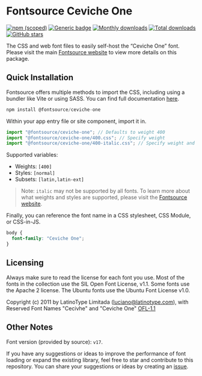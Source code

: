# Fontsource Ceviche One

[![npm (scoped)](https://img.shields.io/npm/v/@fontsource/ceviche-one?color=brightgreen)](https://www.npmjs.com/package/@fontsource/ceviche-one) [![Generic badge](https://img.shields.io/badge/fontsource-passing-brightgreen)](https://github.com/fontsource/fontsource) [![Monthly downloads](https://badgen.net/npm/dm/@fontsource/ceviche-one)](https://github.com/fontsource/fontsource) [![Total downloads](https://badgen.net/npm/dt/@fontsource/ceviche-one)](https://github.com/fontsource/fontsource) [![GitHub stars](https://img.shields.io/github/stars/fontsource/fontsource.svg?style=social&label=Star)](https://github.com/fontsource/fontsource/stargazers)

The CSS and web font files to easily self-host the “Ceviche One” font. Please visit the main [Fontsource website](https://fontsource.org/fonts/ceviche-one) to view more details on this package.

## Quick Installation

Fontsource offers multiple methods to import the CSS, including using a bundler like Vite or using SASS. You can find full documentation [here](https://fontsource.org/docs/getting-started/introduction).

```javascript
npm install @fontsource/ceviche-one
```

Within your app entry file or site component, import it in.

```javascript
import "@fontsource/ceviche-one"; // Defaults to weight 400
import "@fontsource/ceviche-one/400.css"; // Specify weight
import "@fontsource/ceviche-one/400-italic.css"; // Specify weight and style
```

Supported variables:
- Weights: `[400]`
- Styles: `[normal]`
- Subsets: `[latin,latin-ext]`

> Note: `italic` may not be supported by all fonts. To learn more about what weights and styles are supported, please visit the [Fontsource website](https://fontsource.org/fonts/ceviche-one).

Finally, you can reference the font name in a CSS stylesheet, CSS Module, or CSS-in-JS.

```css
body {
  font-family: "Ceviche One";
}
```

## Licensing
Always make sure to read the license for each font you use. Most of the fonts in the collection use the SIL Open Font License, v1.1. Some fonts use the Apache 2 license. The Ubuntu fonts use the Ubuntu Font License v1.0.

Copyright (c) 2011 by LatinoType Limitada (luciano@latinotype.com), with Reserved Font Names "Cecivhe" and "Ceviche One"
[OFL-1.1](https://openfontlicense.org)

## Other Notes
Font version (provided by source): `v17`.

If you have any suggestions or ideas to improve the performance of font loading or expand the existing library, feel free to star and contribute to this repository. You can share your suggestions or ideas by creating an [issue](https://github.com/fontsource/fontsource/issues).